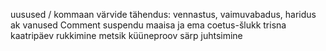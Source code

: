 uusused / kommaan
värvide tähendus: vennastus, vaimuvabadus, haridus
ak vanused
Comment suspendu
maaisa ja ema
coetus-šlukk
trisna
kaatripäev
rukkimine
metsik
küüneproov
särp
juhtsimine

